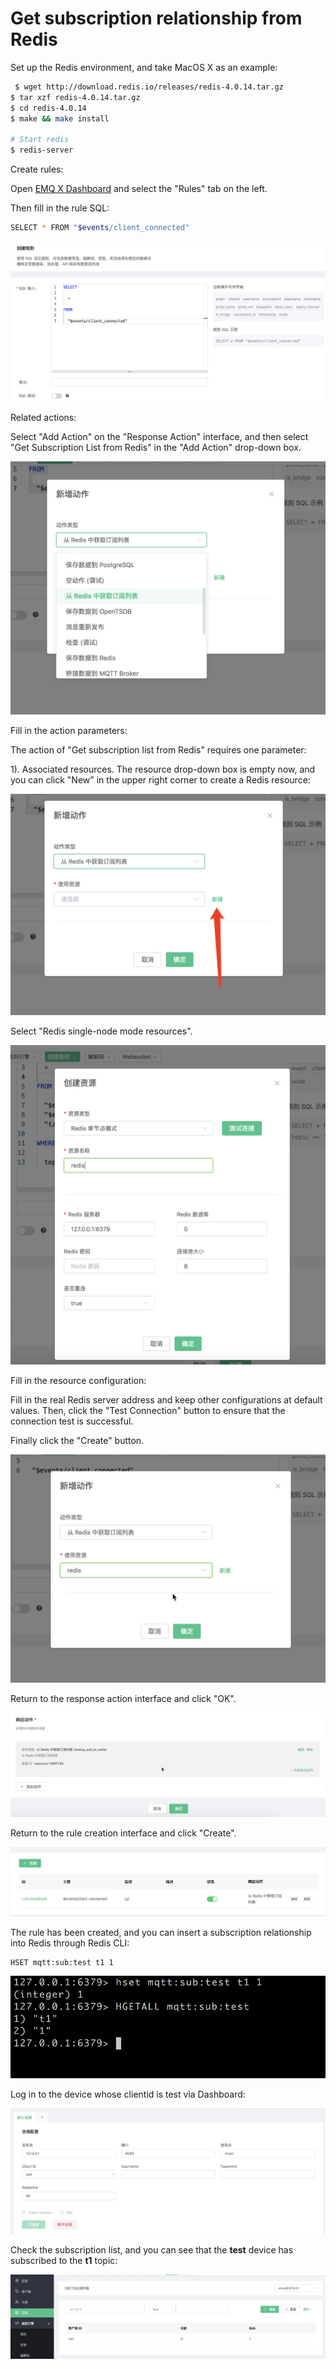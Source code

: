 # Get subscription relationship from  Redis

Set up the Redis environment, and take MacOS X as an example:

```bash
 $ wget http://download.redis.io/releases/redis-4.0.14.tar.gz
$ tar xzf redis-4.0.14.tar.gz
$ cd redis-4.0.14
$ make && make install

# Start redis
$ redis-server
```

Create rules:

Open [EMQ X Dashboard](http://127.0.0.1:18083/#/rules) and select the "Rules" tab on the left.

Then fill in the rule SQL:

```bash
SELECT * FROM "$events/client_connected"
```

![](./assets/rule-engine/redis_sub_1.png)

Related actions:

Select "Add Action" on the "Response Action" interface, and then select "Get Subscription List from Redis" in the "Add Action" drop-down box.

![](./assets/rule-engine/redis_sub_2.png)

Fill in the action parameters:

The action of "Get subscription list from Redis" requires one parameter:

1). Associated resources. The resource drop-down box is empty now, and you can click "New" in the upper right corner to create a Redis resource:

![](./assets/rule-engine/redis_sub_3.png)

Select "Redis single-node mode resources".

![](./assets/rule-engine/offline_msg_4.png)

Fill in the resource configuration:

Fill in the real Redis server address and keep other configurations at default values. Then, click the "Test Connection" button to ensure that the connection test is successful.

Finally click the "Create" button.

![](./assets/rule-engine/redis_sub_5.png)

Return to the response action interface and click "OK".

![](./assets/rule-engine/redis_sub_6.png)

Return to the rule creation interface and click "Create".

![](./assets/rule-engine/redis_sub_7.png)

The rule has been created, and you can insert a subscription relationship into Redis through  Redis CLI:

```bash
HSET mqtt:sub:test t1 1
```

![](./assets/rule-engine/redis_sub_8.png)

Log in to the device whose clientid is test via Dashboard:

![](./assets/rule-engine/redis_sub_9.png)

Check the subscription list, and you can see that the **test** device has subscribed to the **t1** topic:

![](./assets/rule-engine/redis_sub_10.png)

